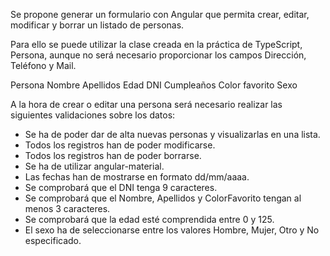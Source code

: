 Se propone generar un formulario con Angular que permita crear, editar, modificar y borrar un listado de personas.

Para ello se puede utilizar la clase creada en la práctica de TypeScript, Persona, aunque no será necesario proporcionar los campos Dirección, Teléfono y Mail. 

Persona
Nombre
Apellidos
Edad
DNI
Cumpleaños
Color favorito
Sexo 

A la hora de crear o editar una persona será necesario realizar las siguientes validaciones sobre los datos:
- Se ha de poder dar de alta nuevas personas y visualizarlas en una lista.
- Todos los registros han de poder modificarse.
- Todos los registros han de poder borrarse.
- Se ha de utilizar angular-material.
- Las fechas han de mostrarse en formato dd/mm/aaaa.
- Se comprobará que el DNI tenga 9 caracteres.
- Se comprobará que el Nombre, Apellidos y ColorFavorito tengan al menos 3 caracteres.
- Se comprobará que la edad esté comprendida entre 0 y 125.
- El sexo ha de seleccionarse entre los valores Hombre, Mujer, Otro y No especificado.